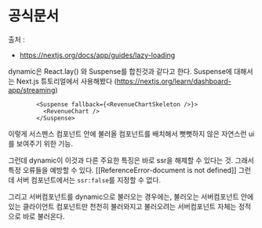 # 공식문서
출처 :
- https://nextjs.org/docs/app/guides/lazy-loading

dynamic은 React.lay() 와 Suspense를 합친것과 같다고 한다. 
Suspense에 대해서는 Next.js 튜토리얼에서 사용해봤다 (https://nextjs.org/learn/dashboard-app/streaming)
```tsx
        <Suspense fallback={<RevenueChartSkeleton />}>
          <RevenueChart />
        </Suspense>
```
이렇게 서스펜스 컴포넌트 안에 불러올 컴포넌트를 배치해서 뻣뻣하지 않은 자연스런 ui를 보여주기 위한 기능.

그런데 dynamic이 이것과 다른 주요한 특징은 바로 ssr을 해제할 수 있다는 것.
그래서 특정 오류들을 예방할 수 있다. [[ReferenceError-document is not defined]]
그런데 서버 컴포넌트에서는 `ssr:false`를 지정할 수 없다.

그리고 서버컴포넌트를 dynamic으로 불러오는 경우에는, 불러오는 서버컴포넌트 안에 있는 클라이언트 컴포넌트만 천천히 불러와지고 불러오려는 서버컴포넌트 자체는 정적으로 바로 불러온다.



